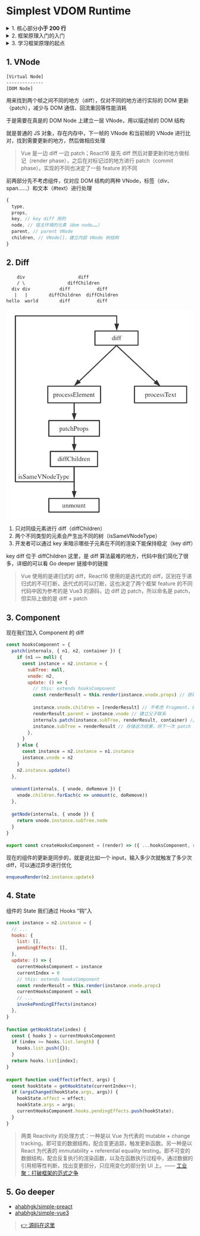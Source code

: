 <!-- markdownlint-disable MD033 -->
# Simplest VDOM Runtime

<details>
<summary>1. 核心部分<strong>小于 200 行</strong></summary>

去掉 key diff 后真的很简单
</details>

<details>
<summary>2. 框架原理入门的入门</summary>

Go deeper 部分就是框架原理入门
</details>

<details>
<summary>3. 学习框架原理的起点</summary>

Go deeper 链接中的链接中的链接……
</details>

## 1. VNode

```text
[Virtual Node]
--------------
[DOM Node]
```

用来找到两个帧之间不同的地方（diff），仅对不同的地方进行实际的 DOM 更新（patch），减少与 DOM 通信、回流重回等性能消耗

于是需要在真是的 DOM Node 上建立一层 VNode，用以描述帧的 DOM 结构

就是普通的 JS 对象，存在内存中，下一帧的 VNode 和当前帧的 VNode 进行比对，找到需要更新的地方，然后做相应处理

> Vue 是一边 diff 一边 patch；React16 是先 diff 然后对要更新的地方做标记（render phase），之后在对标记过的地方进行 patch（commit phase）。实现的不同也决定了一些 feature 的不同

前两部分先不考虑组件，仅对应 DOM 结构的两种 VNode，标签（div、span……）和文本（#text）进行处理

```js
{
  type,
  props,
  key, // key diff 用的
  node, // 宿主环境的元素（dom node……）
  parent, // parent VNode
  children, // VNode[]，建立内部 VNode 树结构
}
```

## 2. Diff

```text
    div                    diff
    / \                diffChildren
  div div           diff          diff
   |   |        diffChildren  diffChildren
hello  world        diff          diff
```

![diff](./docs/diff.png)

1. 只对同级元素进行 diff（diffChildren）
2. 两个不同类型的元素会产生出不同的树（isSameVNodeType）
3. 开发者可以通过 key 来暗示哪些子元素在不同的渲染下能保持稳定（key diff）

key diff 位于 diffChildren 这里，是 diff 算法最难的地方，代码中我们简化了很多，详细的可以看 Go deeper 链接中的链接

> Vue 使用的是递归式的 diff，React16 使用的是迭代式的 diff，区别在于递归式的不可打断，迭代式的可以打断，这也决定了两个框架 feature 的不同
> 代码中因为参考的是 Vue3 的源码，边 diff 边 patch，所以命名是 patch，但实际上做的是 diff + patch

## 3. Component

现在我们加入 Component 的 diff

```js {7-15}
const hooksComponent = {
  patch(internals, { n1, n2, container }) {
    if (n1 == null) {
      const instance = n2.instance = {
        subTree: null,
        vnode: n2,
        update: () => {
          // this: extends hooksComponent
          const renderResult = this.render(instance.vnode.props) // 获取 render 的结果

          instance.vnode.children = [renderResult] // 不考虑 Fragment，组件的子节点只有一个
          renderResult.parent = instance.vnode // 建立父子联系
          internals.patch(instance.subTree, renderResult, container) // 跟上一次结果进行 diff
          instance.subTree = renderResult // 存储这次结果，供下一次 patch 用
        },
      }
    } else {
      const instance = n2.instance = n1.instance
      instance.vnode = n2
    }
    n2.instance.update()
  },

  unmount(internals, { vnode, doRemove }) {
    vnode.children.forEach(c => unmount(c, doRemove))
  },

  getNode(internals, { vnode }) {
    return vnode.instance.subTree.node
  }
}

export const createHooksComponent = (render) => ({ ...hooksComponent, render }) // “继承“ patch、unmount 等方法
```

现在的组件的更新是同步的，就是说比如一个 input，输入多少次就触发了多少次 diff，可以通过异步进行优化

```js
enqueueRender(n2.instance.update)
```

## 4. State

组件的 State 我们通过 Hooks “钩”入

```js
const instance = n2.instance = {
  // ...
  hooks: {
    list: [],
    pendingEffects: [],
  },
  update: () => {
    currentHooksComponent = instance
    currentIndex = 0
    // this: extends hooksComponent
    const renderResult = this.render(instance.vnode.props)
    currentHooksComponent = null
    // ...
    invokePendingEffects(instance)
  },
}

function getHookState(index) {
  const { hooks } = currentHooksComponent
  if (index >= hooks.list.length) {
    hooks.list.push({});
  }
  return hooks.list[index];
}

export function useEffect(effect, args) {
  const hookState = getHookState(currentIndex++);
  if (argsChanged(hookState.args, args)) {
    hookState.effect = effect;
    hookState.args = args;
    currentHooksComponent.hooks.pendingEffects.push(hookState);
  }
}
```

> 两类 Reactivity 的处理方式：一种是以 Vue 为代表的 mutable + change tracking。即可变的数据结构，配合变更追踪，触发更新函数。另一种是以 React 为代表的 immutability + referential equality testing。即不可变的数据结构，配合反复执行的渲染函数，以及在函数执行过程中，通过数据的引用相等性判断，找出变更部分，只应用变化的部分到 UI 上。—— [工业聚：打破框架的范式之争](https://zhuanlan.zhihu.com/p/82958907)

## 5. Go deeper

- [ahabhgk/simple-preact](https://github.com/ahabhgk/simple-preact)
- [ahabhgk/simple-vue3](https://github.com/ahabhgk/simple-vue3)

> [👉 源码在这里](https://github.com/ahabhgk/simplest-vdom-runtime)
